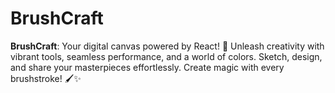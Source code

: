 # BrushCraft
**BrushCraft**: Your digital canvas powered by React! 🎨   Unleash creativity with vibrant tools, seamless performance, and a world of colors. Sketch, design, and share your masterpieces effortlessly. Create magic with every brushstroke! 🖌️✨
